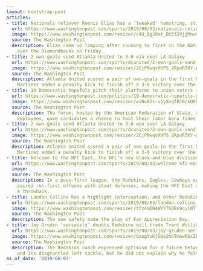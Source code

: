 ```yaml
---
layout: bootstrap-post
articles:
- title: Nationals reliever Roenis Elías has a ‘tweaked’ hamstring, still being evaluated
  url: https://www.washingtonpost.com/sports/2019/08/03/nationals-reliever-roenis-elas-has-tweaked-hamstring-still-being-evaluated/
  image: https://www.washingtonpost.com/resizer/c4U_Bg2deY_BK532VjjMnwr4sDE=/1484x0/arc-anglerfish-washpost-prod-washpost.s3.amazonaws.com/public/2AHO4OD6NUI6TMPTWIZ74WAR54.jpg
  source: The Washington Post
  description: Elías came up limping after running to first in the Nationals' win
    over the Diamondbacks on Friday.
- title: 2 own-goals send Atlanta United to 3-0 win over LA Galaxy
  url: https://www.washingtonpost.com/sports/dcunited/2-own-goals-send-atlanta-united-to-3-0-win-over-la-galaxy/2019/08/03/a89a2efc-b645-11e9-acc8-1d847bacca73_story.html
  image: https://www.washingtonpost.com/resizer/2CjPNwqvXHPS_2RpuRTKY-p3eVo=/1484x0/www.washingtonpost.com/pb/resources/img/twp-social-share.png
  source: The Washington Post
  description: Atlanta United scored a pair of own-goals in the first half, and Josef
    Martinez added a penalty kick to finish off a 3-0 victory over the LA Galaxy
- title: 19 Democratic hopefuls pitch their platforms to union voters in Las Vegas
  url: https://www.washingtonpost.com/politics/19-democratic-hopefuls-pitch-their-platforms-to-union-voters-in-las-vegas/2019/08/03/f070696e-b5fd-11e9-951e-de024209545d_story.html
  image: https://www.washingtonpost.com/resizer/wiNu0Is-v1yXnqfB1RckQDhWdXM=/1484x0/arc-anglerfish-washpost-prod-washpost.s3.amazonaws.com/public/2JV756VWIQI6TD3MPAUONDFRL4.jpg
  source: The Washington Post
  description: The forum, hosted by the American Federation of State, County and Municipal
    Employees, gave candidates a chance to tout their labor bona fides.
- title: 2 own-goals send Atlanta United to 3-0 win over LA Galaxy
  url: https://www.washingtonpost.com/sports/dcunited/2-own-goals-send-atlanta-united-to-3-0-win-over-la-galaxy/2019/08/03/f50e3e50-b644-11e9-acc8-1d847bacca73_story.html
  image: https://www.washingtonpost.com/resizer/2CjPNwqvXHPS_2RpuRTKY-p3eVo=/1484x0/www.washingtonpost.com/pb/resources/img/twp-social-share.png
  source: The Washington Post
  description: Atlanta United scored a pair of own-goals in the first half, and Josef
    Martinez added a penalty kick to finish off a 3-0 victory over the LA Galaxy
- title: Welcome to the NFC East, the NFL’s new black-and-blue division
  url: https://www.washingtonpost.com/sports/2019/08/03/welcome-nfc-east-nfls-new-black-and-blue-division/
  image: 
  source: The Washington Post
  description: In a pass-first league, the Redskins, Eagles, Cowboys and Giants have
    paired run-first offense with stout defenses, making the NFC East something of
    a throwback.
- title: Landon Collins has a highlight interception, and other Redskins camp takeaways
  url: https://www.washingtonpost.com/sports/2019/08/03/landon-collins-has-highlight-interception-other-redskins-camp-takeaways/
  image: https://www.washingtonpost.com/resizer/tfz4mDH4WYYThOBs9cylNTf-u10=/1484x0/arc-anglerfish-washpost-prod-washpost.s3.amazonaws.com/public/S2FJEHFTDEI6TLGIDWCHXLGKOM.jpg
  source: The Washington Post
  description: The new safety made the play of Fan Appreciation Day.
- title: Jay Gruden ‘seriously’ doubts Redskins will trade Trent Williams
  url: https://www.washingtonpost.com/sports/2019/08/03/jay-gruden-seriously-doubts-redskins-will-trade-trent-williams/
  image: https://www.washingtonpost.com/resizer/GaogYuKjGQe2mhTmAw6GcZF3aUs=/1484x0/arc-anglerfish-washpost-prod-washpost.s3.amazonaws.com/public/JMBBEJVUOEI6TLGIDWCHXLGKOM.jpg
  source: The Washington Post
  description: The Redskins coach expressed optimism for a future between the team
    and its disgruntled left tackle, but he did not explain why he felt that way.
as_of_date: '2019-08-03'
---
```


